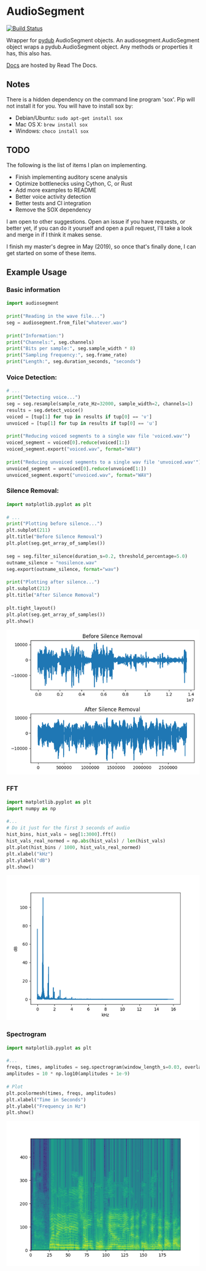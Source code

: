 # AudioSegment

[![Build Status](https://travis-ci.org/MaxStrange/AudioSegment.svg?branch=master)](https://travis-ci.org/MaxStrange/AudioSegment)

Wrapper for [pydub](https://github.com/jiaaro/pydub) AudioSegment objects. An audiosegment.AudioSegment object wraps
a pydub.AudioSegment object. Any methods or properties it has, this also has.

[Docs](http://audiosegment.readthedocs.io/en/latest/audiosegment.html) are hosted by Read The Docs.

## Notes

There is a hidden dependency on the command line program 'sox'. Pip will not install it for you.
You will have to install sox by:

- Debian/Ubuntu: `sudo apt-get install sox`
- Mac OS X: `brew install sox`
- Windows: `choco install sox`

## TODO

The following is the list of items I plan on implementing.

- Finish implementing auditory scene analysis
- Optimize bottlenecks using Cython, C, or Rust
- Add more examples to README
- Better voice activity detection
- Better tests and CI integration
- Remove the SOX dependency

I am open to other suggestions. Open an issue if you have requests, or better yet, if you can do it yourself and open
a pull request, I'll take a look and merge in if I think it makes sense.

I finish my master's degree in May (2019), so once that's finally done, I can get started on some of these items.

## Example Usage

### Basic information

```python
import audiosegment

print("Reading in the wave file...")
seg = audiosegment.from_file("whatever.wav")

print("Information:")
print("Channels:", seg.channels)
print("Bits per sample:", seg.sample_width * 8)
print("Sampling frequency:", seg.frame_rate)
print("Length:", seg.duration_seconds, "seconds")
```

### Voice Detection:

```python
# ...
print("Detecting voice...")
seg = seg.resample(sample_rate_Hz=32000, sample_width=2, channels=1)
results = seg.detect_voice()
voiced = [tup[1] for tup in results if tup[0] == 'v']
unvoiced = [tup[1] for tup in results if tup[0] == 'u']

print("Reducing voiced segments to a single wav file 'voiced.wav'")
voiced_segment = voiced[0].reduce(voiced[1:])
voiced_segment.export("voiced.wav", format="WAV")

print("Reducing unvoiced segments to a single wav file 'unvoiced.wav'")
unvoiced_segment = unvoiced[0].reduce(unvoiced[1:])
unvoiced_segment.export("unvoiced.wav", format="WAV")
```

### Silence Removal:

```python
import matplotlib.pyplot as plt

# ...
print("Plotting before silence...")
plt.subplot(211)
plt.title("Before Silence Removal")
plt.plot(seg.get_array_of_samples())

seg = seg.filter_silence(duration_s=0.2, threshold_percentage=5.0)
outname_silence = "nosilence.wav"
seg.export(outname_silence, format="wav")

print("Plotting after silence...")
plt.subplot(212)
plt.title("After Silence Removal")

plt.tight_layout()
plt.plot(seg.get_array_of_samples())
plt.show()
```

![alt text](docs/images/silencecompare.png "Silence Removal")

### FFT

```python
import matplotlib.pyplot as plt
import numpy as np

#...
# Do it just for the first 3 seconds of audio
hist_bins, hist_vals = seg[1:3000].fft()
hist_vals_real_normed = np.abs(hist_vals) / len(hist_vals)
plt.plot(hist_bins / 1000, hist_vals_real_normed)
plt.xlabel("kHz")
plt.ylabel("dB")
plt.show()
```

![alt text](docs/images/fft.png "FFT of Fur Elise")

### Spectrogram

```python
import matplotlib.pyplot as plt

#...
freqs, times, amplitudes = seg.spectrogram(window_length_s=0.03, overlap=0.5)
amplitudes = 10 * np.log10(amplitudes + 1e-9)

# Plot
plt.pcolormesh(times, freqs, amplitudes)
plt.xlabel("Time in Seconds")
plt.ylabel("Frequency in Hz")
plt.show()
```

![alt text](docs/images/spectrogram.png "Spectrogram of voice")
